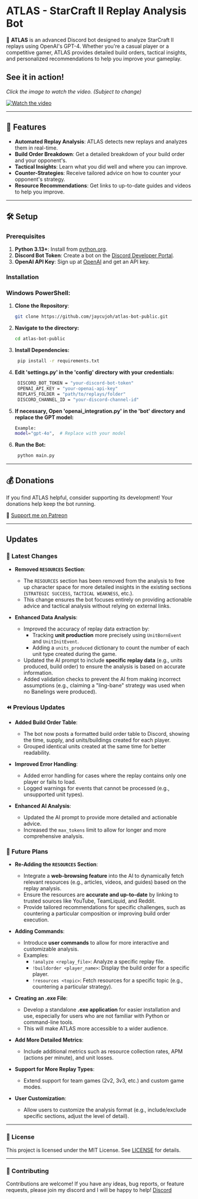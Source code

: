 # ATLAS - StarCraft II Replay Analysis Bot

🤖 **ATLAS** is an advanced Discord bot designed to analyze StarCraft II replays using OpenAI's GPT-4. Whether you're a casual player or a competitive gamer, ATLAS provides detailed build orders, tactical insights, and personalized recommendations to help you improve your gameplay.

## See it in action!

*Click the image to watch the video. (Subject to change)*

[![Watch the video](https://img.youtube.com/vi/KCKu0xiqbMo/0.jpg)](https://www.youtube.com/watch?v=KCKu0xiqbMo)

---

## 🌟 Features

- **Automated Replay Analysis**: ATLAS detects new replays and analyzes them in real-time.
- **Build Order Breakdown**: Get a detailed breakdown of your build order and your opponent's.
- **Tactical Insights**: Learn what you did well and where you can improve.
- **Counter-Strategies**: Receive tailored advice on how to counter your opponent's strategy.
- **Resource Recommendations**: Get links to up-to-date guides and videos to help you improve.

---

## 🛠️ Setup

### Prerequisites

1. **Python 3.13+**: Install from [python.org](https://www.python.org).
2. **Discord Bot Token**: Create a bot on the [Discord Developer Portal](https://discord.com/developers/applications).
3. **OpenAI API Key**: Sign up at [OpenAI](https://openai.com/api) and get an API key.

### Installation

### Windows PowerShell:

1. **Clone the Repository**:
   ```bash
   git clone https://github.com/jaycujoh/atlas-bot-public.git
   ```
2. **Navigate to the directory:**
   ```bash
   cd atlas-bot-public
   ```
3. **Install Dependencies:**
   ```bash
    pip install -r requirements.txt
   ```
4. **Edit 'settings.py' in the 'config' directory with your credentials:**
   ```bash
    DISCORD_BOT_TOKEN = "your-discord-bot-token"
    OPENAI_API_KEY = "your-openai-api-key"
    REPLAYS_FOLDER = "path/to/replays/folder"
    DISCORD_CHANNEL_ID = "your-discord-channel-id"
   ```
5. **If necessary, Open 'openai_integration.py' in the 'bot' directory and replace the GPT model:**
   ```bash
   Example:
   model="gpt-4o",  # Replace with your model
   ```
6. **Run the Bot:**
   ```bash
    python main.py
   ```
---

## 💰 Donations

If you find ATLAS helpful, consider supporting its development! Your donations help keep the bot running.

🔗 [Support me on Patreon](https://www.patreon.com/c/jaycujoh)

---

## Updates

### 🚀 Latest Changes
- **Removed `RESOURCES` Section**:
  - The `RESOURCES` section has been removed from the analysis to free up character space for more detailed insights in the existing sections (`STRATEGIC SUCCESS`, `TACTICAL WEAKNESS`, etc.).
  - This change ensures the bot focuses entirely on providing actionable advice and tactical analysis without relying on external links.

- **Enhanced Data Analysis**:
  - Improved the accuracy of replay data extraction by:
    - Tracking **unit production** more precisely using `UnitBornEvent` and `UnitInitEvent`.
    - Adding a `units_produced` dictionary to count the number of each unit type created during the game.
  - Updated the AI prompt to include **specific replay data** (e.g., units produced, build order) to ensure the analysis is based on accurate information.
  - Added validation checks to prevent the AI from making incorrect assumptions (e.g., claiming a "ling-bane" strategy was used when no Banelings were produced).

### ⏪ Previous Updates
- **Added Build Order Table**:
  - The bot now posts a formatted build order table to Discord, showing the time, supply, and units/buildings created for each player.
  - Grouped identical units created at the same time for better readability.

- **Improved Error Handling**:
  - Added error handling for cases where the replay contains only one player or fails to load.
  - Logged warnings for events that cannot be processed (e.g., unsupported unit types).

- **Enhanced AI Analysis**:
  - Updated the AI prompt to provide more detailed and actionable advice.
  - Increased the `max_tokens` limit to allow for longer and more comprehensive analysis.

### 🔮 Future Plans
- **Re-Adding the `RESOURCES` Section**:
  - Integrate a **web-browsing feature** into the AI to dynamically fetch relevant resources (e.g., articles, videos, and guides) based on the replay analysis.
  - Ensure the resources are **accurate and up-to-date** by linking to trusted sources like YouTube, TeamLiquid, and Reddit.
  - Provide tailored recommendations for specific challenges, such as countering a particular composition or improving build order execution.

- **Adding Commands**:
  - Introduce **user commands** to allow for more interactive and customizable analysis.
  - Examples:
    - `!analyze <replay_file>`: Analyze a specific replay file.
    - `!buildorder <player_name>`: Display the build order for a specific player.
    - `!resources <topic>`: Fetch resources for a specific topic (e.g., countering a particular strategy).

- **Creating an .exe File**:
  - Develop a standalone **.exe application** for easier installation and use, especially for users who are not familiar with Python or command-line tools.
  - This will make ATLAS more accessible to a wider audience.

- **Add More Detailed Metrics**:
  - Include additional metrics such as resource collection rates, APM (actions per minute), and unit losses.
- **Support for More Replay Types**:
  - Extend support for team games (2v2, 3v3, etc.) and custom game modes.
- **User Customization**:
  - Allow users to customize the analysis format (e.g., include/exclude specific sections, adjust the level of detail).

---

### 📜 License

This project is licensed under the MIT License. See [LICENSE](LICENSE) for details.

---

### 🤝 Contributing

Contributions are welcome! If you have any ideas, bug reports, or feature requests, please join my discord and I will be happy to help! [Discord](https://discord.gg/WDfzdWUUPY)

